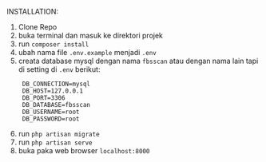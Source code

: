 INSTALLATION:

1. Clone Repo
2. buka terminal dan masuk ke direktori projek
3. run ```composer install```
4. ubah nama file ```.env.example``` menjadi ```.env```
5. creata database mysql dengan nama ```fbsscan``` atau dengan nama lain tapi di setting di ```.env``` berikut:
   ```
    DB_CONNECTION=mysql
    DB_HOST=127.0.0.1
    DB_PORT=3306
    DB_DATABASE=fbsscan
    DB_USERNAME=root
    DB_PASSWORD=root
   ```
6. run ```php artisan migrate```
7. run ```php artisan serve```
8. buka paka web browser ```localhost:8000```
